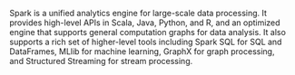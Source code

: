 Spark is a unified analytics engine for large-scale data processing. It       
provides high-level APIs in Scala, Java, Python, and R, and an optimized      
engine that supports general computation graphs for data analysis. It also    
supports a rich set of higher-level tools including Spark SQL for SQL and     
DataFrames, MLlib for machine learning, GraphX for graph processing,          
 and Structured Streaming for stream processing.                              
                                                  
